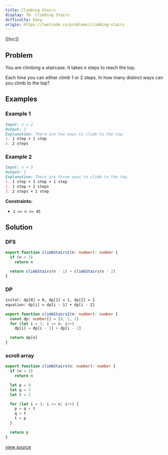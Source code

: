 ```yaml
---
title: Climbing Stairs
display: 70. Climbing Stairs
difficulty: Easy
origin: https://leetcode.cn/problems/climbing-stairs
---
```


[[toc]]

## Problem

You are climbing a staircase. It takes n steps to reach the top.

Each time you can either climb 1 or 2 steps. In how many distinct ways can you climb to the top?

## Examples

### Example 1

```md
Input: n = 2
Output: 2
Explanation: There are two ways to climb to the top.
1. 1 step + 1 step
2. 2 steps
```

### Example 2

```md
Input: n = 3
Output: 3
Explanation: There are three ways to climb to the top.
1. 1 step + 1 step + 1 step
2. 1 step + 2 steps
3. 2 steps + 1 step
```

**Constraints:**

- `1 <= n <= 45`

## Solution

### DFS

```ts
export function climbStairs1(n: number): number {
  if (n < 3)
    return n

  return climbStairs(n - 1) + climbStairs(n - 2)
}
```

### DP

```txt
inital: dp[0] = 0, dp[1] = 1, dp[2] = 2
equation: dp[i] = dp[i - 1] + dp[i - 2]
```

```ts
export function climbStairs2(n: number): number {
  const dp: number[] = [0, 1, 2]
  for (let i = 3; i <= n; i++)
    dp[i] = dp[i - 1] + dp[i - 2]

  return dp[n]
}
```

### scroll array

```ts
export function climbStairs(n: number): number {
  if (n < 3)
    return n

  let p = 0
  let q = 1
  let t = 2

  for (let i = 3; i <= n; i++) {
    p = q + t
    q = t
    t = p
  }

  return p
}
```

[view source](https://leetcode.cn/problems/climbing-stairs)
